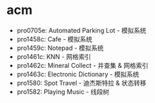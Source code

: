 # acm

- pro0705e: Automated Parking Lot - 模拟系统
- pro1458c: Cafe - 模拟系统
- pro1459c: Notepad - 模拟系统
- pro1461c: KNN - 网格索引
- pro1462c: Mineral Collect - 并查集 & 网格索引
- pro1463c: Electronic Dictionary - 模拟系统
- pro1580: Spot Travel - 迪杰斯特拉 & 状态转移
- pro1582: Playing Music - 线段树

